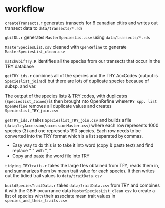 # workflow

`createTransects.r` generates transects for 6 canadian cities and writes out transect data to `data/transects/*.rds`

`gbifDL.r` generates `MasterSpeciesList.csv` using `data/transects/*.rds`

`MasterSpeciesList.csv` cleaned with `OpenRefine` to generate `MasterSpeciesList_clean.csv`

`matchGbifTry.R` identifies all the species from our transects that occur in the TRY database

`getTRY_ids.r` combines all of the species and the TRY AccCodes (output is `Specieslist_joined`) but there are lots of duplicate species because of subsp. and var. 

The output of the species lists & TRY codes, with duplicates (`Specieslist_Joined`) is then brought into OpenRefine where`TRY spp. list OpenRefine` removes all duplicate values and creates `Specieslist_TRY_join.csv`

`getTRY_ids.r` takes `Specieslist_TRY_join.csv` and builds a file (`data/tryAccession/accessionMaster.csv`) where each row represents 1000 species (3) and one represents 190 species. Each row needs to be converted into the TRY format which is a list separated by commas.
  * Easy way to do this is to take it into word (copy & paste text) and find replace "   " with ", " 
  * Copy and paste the word file into TRY

`tidying_TRYtraits.r` takes the large files obtained from TRY, reads them in, and summarizes them by mean trait value for each species. It then writes out the tidied trait values to `data/traitData.csv`

`buildSpeciesTraitData.r` takes `data/traitData.csv` from TRY and combines it with the GBIF occurrance data `MasterSpeciesList_clean.csv` to create a list of species with their associate mean trait values in `species_and_their_traits.csv`



